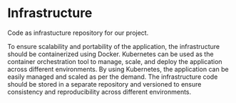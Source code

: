 # Infrastructure

Code as infrastucture repository for our project.

To ensure scalability and portability of the application, the infrastructure should be containerized using Docker. Kubernetes can be used as the container orchestration tool to manage, scale, and deploy the application across different environments. By using Kubernetes, the application can be easily managed and scaled as per the demand. The infrastructure code should be stored in a separate repository and versioned to ensure consistency and reproducibility across different environments.
